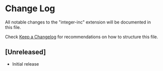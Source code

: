 # Change Log

All notable changes to the "integer-inc" extension will be documented in this file.

Check [Keep a Changelog](http://keepachangelog.com/) for recommendations on how to structure this file.

## [Unreleased]

- Initial release